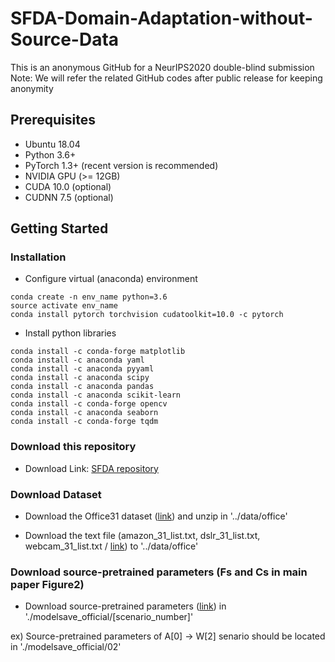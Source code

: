 # SFDA-Domain-Adaptation-without-Source-Data
This is an anonymous GitHub for a NeurIPS2020 double-blind submission     
Note: We will refer the related GitHub codes after public release for keeping anonymity

## Prerequisites
* Ubuntu 18.04    
* Python 3.6+    
* PyTorch 1.3+ (recent version is recommended)     
* NVIDIA GPU (>= 12GB)      
* CUDA 10.0 (optional)         
* CUDNN 7.5 (optional)         

## Getting Started

### Installation
* Configure virtual (anaconda) environment
```
conda create -n env_name python=3.6
source activate env_name
conda install pytorch torchvision cudatoolkit=10.0 -c pytorch
```
* Install python libraries
```
conda install -c conda-forge matplotlib
conda install -c anaconda yaml
conda install -c anaconda pyyaml 
conda install -c anaconda scipy
conda install -c anaconda pandas 
conda install -c anaconda scikit-learn 
conda install -c conda-forge opencv
conda install -c anaconda seaborn
conda install -c conda-forge tqdm
```

### Download this repository
* Download 
Link: [SFDA repository][a]

[a]: https://git@github.com:youngryan1993/SFDA-Domain-Adaptation-without-Source-Data.git


### Download Dataset
* Download the Office31 dataset ([link][b]) and unzip in '../data/office'     

[b]: https://drive.google.com/file/d/0B4IapRTv9pJ1WGZVd1VDMmhwdlE/view

* Download the text file (amazon_31_list.txt, dslr_31_list.txt, webcam_31_list.txt / [link][c]) to '../data/office'  

[c]: https://drive.google.com/drive/folders/11wFsBoG--cm7uD0L-7L5X5hprWDCMBpH?usp=sharing


### Download source-pretrained parameters (Fs and Cs in main paper Figure2)
* Download source-pretrained parameters ([link][d]) in './modelsave_official/[scenario_number]'    

[d]: https://drive.google.com/drive/folders/1mkzEl8SHQ0mVFnYV0CvZIdeLstCm2shy?usp=sharing

  ex) Source-pretrained parameters of A[0] -> W[2] senario should be located in './modelsave_official/02'    

